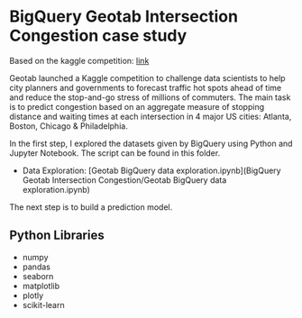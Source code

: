 
# BigQuery Geotab Intersection Congestion case study
Based on the kaggle competition: [link](https://www.kaggle.com/c/bigquery-geotab-intersection-congestion)

Geotab launched a Kaggle competition to challenge data scientists to help city planners and governments to forecast traffic hot spots ahead of time and reduce the stop-and-go stress of millions of commuters. The main task is to predict congestion based on an aggregate measure of stopping distance and waiting times at each intersection in 4 major US cities: Atlanta, Boston, Chicago & Philadelphia. 

In the first step, I explored the datasets given by BigQuery using Python and Jupyter Notebook. The script can be found in this folder.
- Data Exploration: [Geotab BigQuery data exploration.ipynb](BigQuery Geotab Intersection Congestion/Geotab BigQuery data exploration.ipynb)

The next step is to build a prediction model.


## Python Libraries
- numpy
- pandas
- seaborn
- matplotlib
- plotly
- scikit-learn
